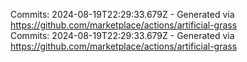 Commits: 2024-08-19T22:29:33.679Z - Generated via https://github.com/marketplace/actions/artificial-grass
<br>
Commits: 2024-08-19T22:29:33.679Z - Generated via https://github.com/marketplace/actions/artificial-grass
<br>
